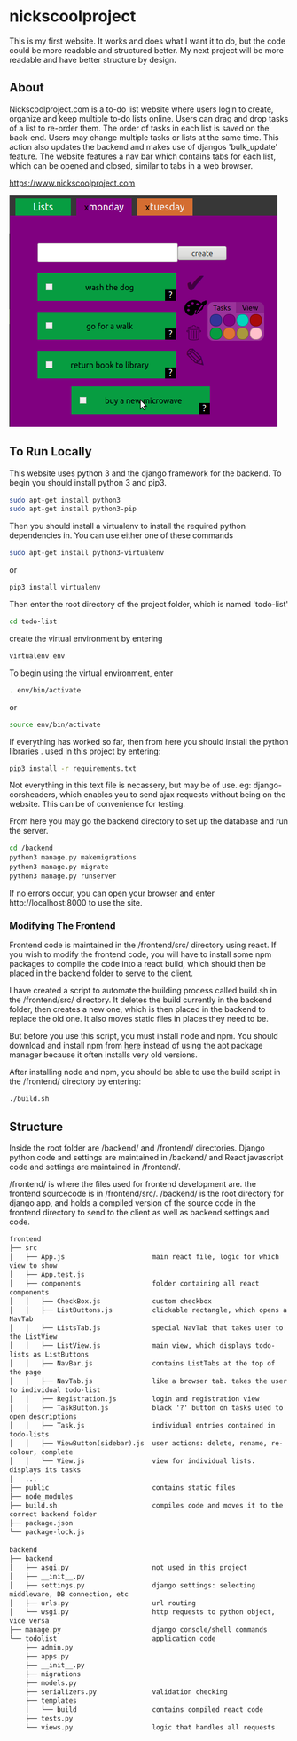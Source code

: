 # nickscoolproject
This is my first website. It works and does what I want it to do, but the code could be more readable and structured better. My next project will be more readable and have better structure by design.

## About
Nickscoolproject.com is a to-do list website where users login to create, organize and keep multiple to-do lists online. Users can drag and drop tasks of a list to re-order them. The order of tasks in each list is saved on the back-end. Users may change multiple tasks or lists at the same time. This action also updates the backend and makes use of djangos 'bulk_update' feature. The website features a nav bar which contains tabs for each list, which can be opened and closed, similar to tabs in a web browser.

https://www.nickscoolproject.com

![screenshot](./readme_image2.png "nickscoolproject")

## To Run Locally
This website uses python 3 and the django framework for the backend. 
To begin you should install python 3 and pip3.
```bash
sudo apt-get install python3
sudo apt-get install python3-pip
```
Then you should install a virtualenv to install the required python dependencies in.
You can use either one of these commands
```bash
sudo apt-get install python3-virtualenv
```
or
```bash
pip3 install virtualenv
```
Then enter the root directory of the project folder, which is named 'todo-list'
```bash
cd todo-list
```
create the virtual environment by entering
```bash
virtualenv env
```
To begin using the virtual environment, enter
```bash
. env/bin/activate
```
or
```bash
source env/bin/activate
```
If everything has worked so far, then from here you should install the python libraries .
used in this project by entering:
```bash
pip3 install -r requirements.txt
```
Not everything in this text file is necassery, but may be of use. eg: django-corsheaders, which
enables you to send ajax requests without being on the website. This can be of convenience for testing.

From here you may go the backend directory to set up the database and run the server.
```bash
cd /backend
python3 manage.py makemigrations
python3 manage.py migrate
python3 manage.py runserver
```
If no errors occur, you can open your browser and enter http://localhost:8000 to use the site.

### Modifying The Frontend
Frontend code is maintained in the /frontend/src/ directory using react. If you wish to modify the frontend code, you will have to install some npm packages to compile the code into a react build, which should then be placed in the backend folder to serve to the client. 

I have created a script to automate the building process called build.sh in the /frontend/src/ directory. It deletes the build currently in the backend folder, then creates a new one, which is then placed in the backend to replace the old one. It also moves static files in places they need to be.

But before you use this script, you must install node and npm. You should download and install npm from [here](https://nodejs.org/en/download/) instead of using the apt package manager because it often installs very old versions. 

After installing node and npm, you should be able to use the build script in the /frontend/ directory by entering:
```bash
./build.sh
```
## Structure
Inside the root folder are /backend/ and /frontend/ directories. Django python code and settings are maintained in /backend/ and React javascript code and settings are maintained in /frontend/.

/frontend/ is where the files used for frontend development are. the frontend sourcecode is in /frontend/src/.
/backend/ is the root directory for django app, and holds a compiled version of the source code in the frontend directory to send to the client as well as backend settings and code.

```
frontend
├── src
│   ├── App.js                      main react file, logic for which view to show
│   ├── App.test.js                 
│   ├── components                  folder containing all react components
│   │   ├── CheckBox.js             custom checkbox 
│   │   ├── ListButtons.js          clickable rectangle, which opens a NavTab
│   │   ├── ListsTab.js             special NavTab that takes user to the ListView
│   │   ├── ListView.js             main view, which displays todo-lists as ListButtons
│   │   ├── NavBar.js               contains ListTabs at the top of the page
│   │   ├── NavTab.js               like a browser tab. takes the user to individual todo-list
│   │   ├── Registration.js         login and registration view
│   │   ├── TaskButton.js           black '?' button on tasks used to open descriptions
│   │   ├── Task.js                 individual entries contained in todo-lists
│   │   ├── ViewButton(sidebar).js  user actions: delete, rename, re-colour, complete
│   │   └── View.js                 view for individual lists. displays its tasks
│   ...
├── public                          contains static files
├── node_modules                    
├── build.sh                        compiles code and moves it to the correct backend folder 
├── package.json                    
└── package-lock.js                 

backend
├── backend                         
│   ├── asgi.py                     not used in this project
│   ├── __init__.py         		
│   ├── settings.py                 django settings: selecting middleware, DB connection, etc
│   ├── urls.py                     url routing
│   └── wsgi.py                     http requests to python object, vice versa
├── manage.py                       django console/shell commands
└── todolist                        application code
    ├── admin.py                    
    ├── apps.py                     
    ├── __init__.py                
    ├── migrations                  
    ├── models.py                   
    ├── serializers.py              validation checking
    ├── templates                   
    │   └── build                   contains compiled react code
    ├── tests.py                    
    └── views.py                    logic that handles all requests
```

